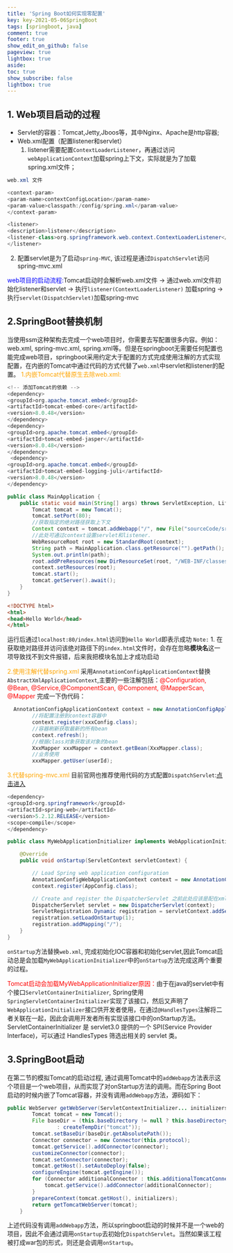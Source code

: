 ```yaml
---
title: 'Spring Boot如何实现零配置'
key: key-2021-05-06SpringBoot
tags: [springboot, java]
comment: true
footer: true
show_edit_on_github: false
pageview: true
lightbox: true
aside:
toc: true
show_subscribe: false
lightbox: true
---
```

## **1. Web项目启动的过程**
- Servlet的容器：Tomcat,Jetty,Jboos等，其中Nginx、Apache是http容器;
- Web.xml配置（配置listener和servlet）
   1. listener需要配置`ContextLoaderListener`，再通过访问`webApplicationContext`加载spring上下文，实际就是为了加载spring.xml文件；
```java
web.xml 文件

<context-param>
<param-name>contextConfigLocation</param-name>
<param-value>classpath:/config/spring.xml</param-value>
</context-param>

<listener>
<description>listener</description>
<listener-class>org.springframework.web.context.ContextLoaderListener</listener-class>
</listener>
```
   2. 配置servlet是为了启动`spring-MVC`, 该过程是通过`DispatchServlet`访问spring-mvc.xml

<font color = "blue">web项目的启动流程:</font>Tomcat启动时会解析web.xml文件 $\rightarrow$ 通过web.xml文件初始化listener和servlet      $\rightarrow$     执行`listener(ContextLoaderListener)` 加载spring    $\rightarrow$    执行`servlet(DispatchServlet)`加载spring-mvc

## **2.SpringBoot替换机制**
当使用ssm这种架构去完成一个web项目时，你需要去写配置很多内容。例如：web.xml, spring-mvc.xml, spring.xml等。但是在springboot无需要任何配置也能完成web项目，springboot采用约定大于配置的方式完成使用注解的方式实现配置，在内嵌的Tomcat中通过代码的方式代替了`web.xml`中servlet和listener的配置。
<font color = "orange">1.内嵌Tomcat代替原生去除web.xml:</font>
```java
<!-- 添加Tomcat的依赖 -->
<dependency>
<groupId>org.apache.tomcat.embed</groupId>
<artifactId>tomcat-embed-core</artifactId>
<version>8.0.48</version>
</dependency>
<dependency>
<groupId>org.apache.tomcat.embed</groupId>
<artifactId>tomcat-embed-jasper</artifactId>
<version>8.0.48</version>
</dependency>
 <dependency>
<groupId>org.apache.tomcat.embed</groupId>
<artifactId>tomcat-embed-logging-juli</artifactId>
<version>8.0.48</version>
</dependency>

public class MainApplication {
    public static void main(String[] args) throws ServletException, LifecycleException {
        Tomcat tomcat = new Tomcat();
        tomcat.setPort(80);
        //获取指定的绝对路径获取上下文
        Context context = tomcat.addWebapp("/", new File("sourceCode/src/main/webapp").getAbsolutePath());
        //此处可通过context设置servlet和listener.
        WebResourceRoot root = new StandardRoot(context);
        String path = MainApplication.class.getResource("").getPath();
        System.out.println(path);
        root.addPreResources(new DirResourceSet(root, "/WEB-INF/classes", path, "/"));
        context.setResources(root);
        tomcat.start();
        tomcat.getServer().await();
    }
}
```
```html
<!DOCTYPE html>
<html>
<head>Hello World</head>
</html>
```
运行后通过`localhost:80/index.html`访问到`Hello World`即表示成功
`Note:` 1. 在获取绝对路径并访问该绝对路径下的`index.html`文件时，会存在忽略**模块名**这一项导致找不到文件报错，后来我把模块名加上才成功启动

<font color = "orange">2.使用注解代替spring.xml</font>
采用`AnnotationConfigApplicationContext`替换`AbstractXmlApplicationContext`,主要的一些注解包括：<font color = "red">@Configuration, @Bean, @Service,@ComponentScan, @Component, @MapperScan, @Mapper</font>
完成一下伪代码：
```java
  AnnotationConfigApplicationContext context = new AnnotationConfigApplicationContext();
        //将配置注册到context容器中
        context.register(xxxConfig.class);
        //容器刷新获取最新的所有bean
        context.refresh();
        //根据class对象获取该对象的bean
        XxxMapper xxxMapper = context.getBean(XxxMapper.class);
        //业务使用
        xxxMapper.getUser(userId);
```
<font color = "orange">3.代替spring-mvc.xml</font>
目前官网也推荐使用代码的方式配置`DispatchServlet`:[点击进入](https://docs.spring.io/spring-framework/docs/current/reference/html/web.html#mvc-servlet)
```java
<dependency>
<groupId>org.springframework</groupId>
<artifactId>spring-web</artifactId>
<version>5.2.12.RELEASE</version>
<scope>compile</scope>
</dependency>

public class MyWebApplicationInitializer implements WebApplicationInitializer {

    @Override
    public void onStartup(ServletContext servletContext) {

        // Load Spring web application configuration
        AnnotationConfigWebApplicationContext context = new AnnotationConfigWebApplicationContext();
        context.register(AppConfig.class);

        // Create and register the DispatcherServlet 之前此处应该是配在xml文件中的
        DispatcherServlet servlet = new DispatcherServlet(context);
        ServletRegistration.Dynamic registration = servletContext.addServlet("app", servlet);
        registration.setLoadOnStartup(1);
        registration.addMapping("/");
    }
}
```
`onStartup`方法替换`web.xml`, 完成初始化IOC容器和初始化servlet,因此Tomcat启动总是会加载`MyWebApplicationInitializer`中的`onStartup`方法完成这两个重要的过程。

<font color = "red">Tomcat启动会加载MyWebApplicationInitializer原因：</font>由于在java的servlet中有个接口`ServletContainerInitializer`, Spring使用`SpringServletContainerInitializer`实现了该接口，然后又声明了`WebApplicationInitializer`接口供开发者使用，在通过`@HandlesTypes`注解将二者关联在一起，因此会调用开发者所有实现该接口中的onStartup方法。
ServletContainerInitializer 是 servlet3.0 提供的一个 SPI(Service Provider Interface)，可以通过 HandlesTypes 筛选出相关的 servlet 类。

## **3.SpringBoot启动**
在第二节的模拟Tomcat的启动过程, 通过调用Tomcat中的`addWebapp`方法表示这个项目是一个web项目，从而实现了对onStartup方法的调用。而在Spring Boot启动的时候内嵌了Tomcat容器，并没有调用`addWebapp`方法，源码如下：
```java
public WebServer getWebServer(ServletContextInitializer... initializers) {
		Tomcat tomcat = new Tomcat();
		File baseDir = (this.baseDirectory != null ? this.baseDirectory
				: createTempDir("tomcat"));
		tomcat.setBaseDir(baseDir.getAbsolutePath());
		Connector connector = new Connector(this.protocol);
		tomcat.getService().addConnector(connector);
		customizeConnector(connector);
		tomcat.setConnector(connector);
		tomcat.getHost().setAutoDeploy(false);
		configureEngine(tomcat.getEngine());
		for (Connector additionalConnector : this.additionalTomcatConnectors) {
			tomcat.getService().addConnector(additionalConnector);
		}
		prepareContext(tomcat.getHost(), initializers);
		return getTomcatWebServer(tomcat);
	}
```
上述代码没有调用`addWebapp`方法，所以springboot启动的时候并不是一个web的项目，因此不会通过调用`onStartup`去初始化`DispatchServlet`。当然如果该工程被打成war包的形式，则还是会调用`onStartup`。


